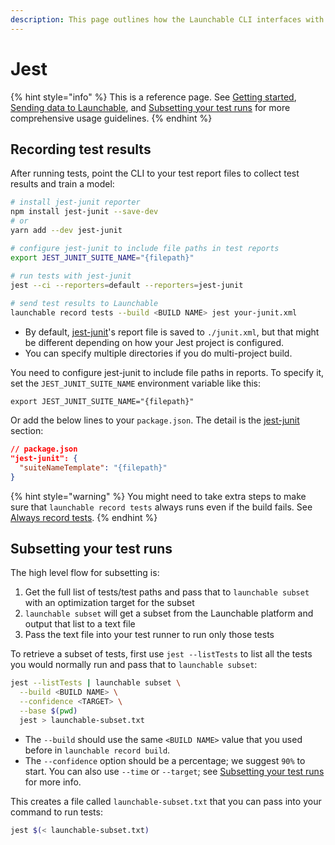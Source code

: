 ```yaml
---
description: This page outlines how the Launchable CLI interfaces with Jest.
---
```


# Jest

{% hint style="info" %}
This is a reference page. See [Getting started](../../getting-started/), [Sending data to Launchable](../../sending-data-to-launchable/), and [Subsetting your test runs](../../actions/predictive-test-selection/subsetting-your-test-runs.md) for more comprehensive usage guidelines.
{% endhint %}

## Recording test results

After running tests, point the CLI to your test report files to collect test results and train a model:

```bash
# install jest-junit reporter
npm install jest-junit --save-dev
# or
yarn add --dev jest-junit

# configure jest-junit to include file paths in test reports
export JEST_JUNIT_SUITE_NAME="{filepath}"

# run tests with jest-junit
jest --ci --reporters=default --reporters=jest-junit
 
# send test results to Launchable
launchable record tests --build <BUILD NAME> jest your-junit.xml
```

* By default, [jest-junit](https://www.npmjs.com/package/jest-junit)'s report file is saved to `./junit.xml`, but that might be different depending on how your Jest project is configured.
* You can specify multiple directories if you do multi-project build.

You need to configure jest-junit to include file paths in reports. To specify it, set the `JEST_JUNIT_SUITE_NAME` environment variable like this:

```
export JEST_JUNIT_SUITE_NAME="{filepath}"
```

Or add the below lines to your `package.json`. The detail is the [jest-junit](https://www.npmjs.com/package/jest-junit) section:

```json
// package.json
"jest-junit": {
  "suiteNameTemplate": "{filepath}"
}
```

{% hint style="warning" %}
You might need to take extra steps to make sure that `launchable record tests` always runs even if the build fails. See [Always record tests](../../sending-data-to-launchable/ensuring-record-tests-always-runs.md).
{% endhint %}

## Subsetting your test runs

The high level flow for subsetting is:

1. Get the full list of tests/test paths and pass that to `launchable subset` with an optimization target for the subset
2. `launchable subset` will get a subset from the Launchable platform and output that list to a text file
3. Pass the text file into your test runner to run only those tests

To retrieve a subset of tests, first use `jest --listTests` to list all the tests you would normally run and pass that to `launchable subset`:

```bash
jest --listTests | launchable subset \
  --build <BUILD NAME> \
  --confidence <TARGET> \
  --base $(pwd)
  jest > launchable-subset.txt
```

* The `--build` should use the same `<BUILD NAME>` value that you used before in `launchable record build`.
* The `--confidence` option should be a percentage; we suggest `90%` to start. You can also use `--time` or `--target`; see [Subsetting your test runs](../../actions/predictive-test-selection/subsetting-your-test-runs.md) for more info.

This creates a file called `launchable-subset.txt` that you can pass into your command to run tests:

```bash
jest $(< launchable-subset.txt)
```
